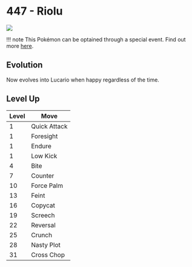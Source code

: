 # 447 - Riolu
![][447]

!!! note
    This Pokémon can be optained through a special event. Find out more [here](../../special_events/#baby-pokemon-egg-gift).

## Evolution
Now evolves into Lucario when happy regardless of the time.

## Level Up

Level | Move
---   | ---
  1   | Quick Attack
  1   | Foresight
  1   | Endure
  1   | Low Kick
  4   | Bite
  7   | Counter
 10   | Force Palm
 13   | Feint
 16   | Copycat
 19   | Screech
 22   | Reversal
 25   | Crunch
 28   | Nasty Plot
 31   | Cross Chop



[447]: ../img/pokemon/447.png

